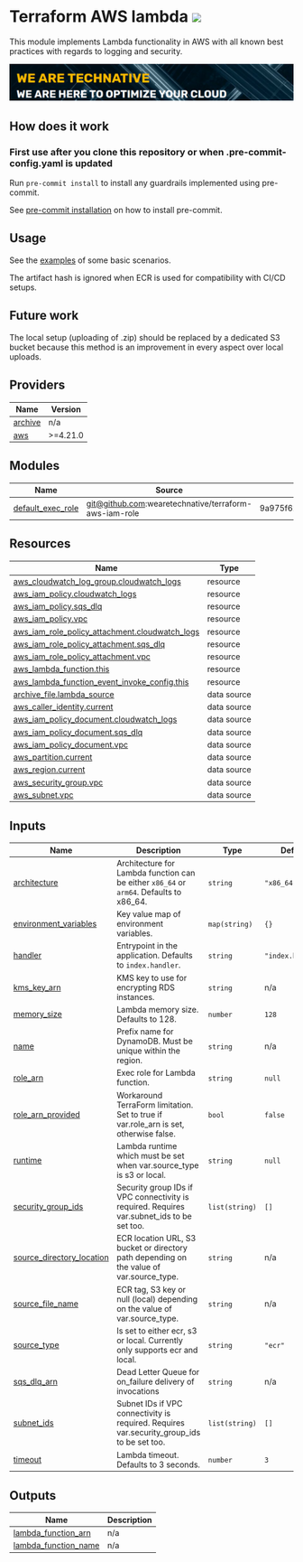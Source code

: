 # Terraform AWS lambda ![](https://img.shields.io/github/actions/workflow/status/TechNative-B-V/terraform-aws-lambda/tflint.yaml?style=plastic)

This module implements Lambda functionality in AWS with all known best practices with regards to logging and security.

[![](we-are-technative.png)](https://www.technative.nl)

## How does it work

### First use after you clone this repository or when .pre-commit-config.yaml is updated

Run `pre-commit install` to install any guardrails implemented using pre-commit.

See [pre-commit installation](https://pre-commit.com/#install) on how to install pre-commit.

## Usage

See the [examples](./examples) of some basic scenarios.

The artifact hash is ignored when ECR is used for compatibility with CI/CD setups.

## Future work

The local setup (uploading of .zip) should be replaced by a dedicated S3 bucket because this method is an improvement in every aspect over local uploads.

<!-- BEGIN_TF_DOCS -->
## Providers

| Name | Version |
|------|---------|
| <a name="provider_archive"></a> [archive](#provider\_archive) | n/a |
| <a name="provider_aws"></a> [aws](#provider\_aws) | >=4.21.0 |

## Modules

| Name | Source | Version |
|------|--------|---------|
| <a name="module_default_exec_role"></a> [default\_exec\_role](#module\_default\_exec\_role) | git@github.com:wearetechnative/terraform-aws-iam-role | 9a975f62956b6c4f2593c169d06d1cfe8aad36be |

## Resources

| Name | Type |
|------|------|
| [aws_cloudwatch_log_group.cloudwatch_logs](https://registry.terraform.io/providers/hashicorp/aws/latest/docs/resources/cloudwatch_log_group) | resource |
| [aws_iam_policy.cloudwatch_logs](https://registry.terraform.io/providers/hashicorp/aws/latest/docs/resources/iam_policy) | resource |
| [aws_iam_policy.sqs_dlq](https://registry.terraform.io/providers/hashicorp/aws/latest/docs/resources/iam_policy) | resource |
| [aws_iam_policy.vpc](https://registry.terraform.io/providers/hashicorp/aws/latest/docs/resources/iam_policy) | resource |
| [aws_iam_role_policy_attachment.cloudwatch_logs](https://registry.terraform.io/providers/hashicorp/aws/latest/docs/resources/iam_role_policy_attachment) | resource |
| [aws_iam_role_policy_attachment.sqs_dlq](https://registry.terraform.io/providers/hashicorp/aws/latest/docs/resources/iam_role_policy_attachment) | resource |
| [aws_iam_role_policy_attachment.vpc](https://registry.terraform.io/providers/hashicorp/aws/latest/docs/resources/iam_role_policy_attachment) | resource |
| [aws_lambda_function.this](https://registry.terraform.io/providers/hashicorp/aws/latest/docs/resources/lambda_function) | resource |
| [aws_lambda_function_event_invoke_config.this](https://registry.terraform.io/providers/hashicorp/aws/latest/docs/resources/lambda_function_event_invoke_config) | resource |
| [archive_file.lambda_source](https://registry.terraform.io/providers/hashicorp/archive/latest/docs/data-sources/file) | data source |
| [aws_caller_identity.current](https://registry.terraform.io/providers/hashicorp/aws/latest/docs/data-sources/caller_identity) | data source |
| [aws_iam_policy_document.cloudwatch_logs](https://registry.terraform.io/providers/hashicorp/aws/latest/docs/data-sources/iam_policy_document) | data source |
| [aws_iam_policy_document.sqs_dlq](https://registry.terraform.io/providers/hashicorp/aws/latest/docs/data-sources/iam_policy_document) | data source |
| [aws_iam_policy_document.vpc](https://registry.terraform.io/providers/hashicorp/aws/latest/docs/data-sources/iam_policy_document) | data source |
| [aws_partition.current](https://registry.terraform.io/providers/hashicorp/aws/latest/docs/data-sources/partition) | data source |
| [aws_region.current](https://registry.terraform.io/providers/hashicorp/aws/latest/docs/data-sources/region) | data source |
| [aws_security_group.vpc](https://registry.terraform.io/providers/hashicorp/aws/latest/docs/data-sources/security_group) | data source |
| [aws_subnet.vpc](https://registry.terraform.io/providers/hashicorp/aws/latest/docs/data-sources/subnet) | data source |

## Inputs

| Name | Description | Type | Default | Required |
|------|-------------|------|---------|:--------:|
| <a name="input_architecture"></a> [architecture](#input\_architecture) | Architecture for Lambda function can be either `x86_64` or `arm64`. Defaults to x86\_64. | `string` | `"x86_64"` | no |
| <a name="input_environment_variables"></a> [environment\_variables](#input\_environment\_variables) | Key value map of environment variables. | `map(string)` | `{}` | no |
| <a name="input_handler"></a> [handler](#input\_handler) | Entrypoint in the application. Defaults to `index.handler`. | `string` | `"index.handler"` | no |
| <a name="input_kms_key_arn"></a> [kms\_key\_arn](#input\_kms\_key\_arn) | KMS key to use for encrypting RDS instances. | `string` | n/a | yes |
| <a name="input_memory_size"></a> [memory\_size](#input\_memory\_size) | Lambda memory size. Defaults to 128. | `number` | `128` | no |
| <a name="input_name"></a> [name](#input\_name) | Prefix name for DynamoDB. Must be unique within the region. | `string` | n/a | yes |
| <a name="input_role_arn"></a> [role\_arn](#input\_role\_arn) | Exec role for Lambda function. | `string` | `null` | no |
| <a name="input_role_arn_provided"></a> [role\_arn\_provided](#input\_role\_arn\_provided) | Workaround TerraForm limitation. Set to true if var.role\_arn is set, otherwise false. | `bool` | `false` | no |
| <a name="input_runtime"></a> [runtime](#input\_runtime) | Lambda runtime which must be set when var.source\_type is s3 or local. | `string` | `null` | no |
| <a name="input_security_group_ids"></a> [security\_group\_ids](#input\_security\_group\_ids) | Security group IDs if VPC connectivity is required. Requires var.subnet\_ids to be set too. | `list(string)` | `[]` | no |
| <a name="input_source_directory_location"></a> [source\_directory\_location](#input\_source\_directory\_location) | ECR location URL, S3 bucket or directory path depending on the value of var.source\_type. | `string` | n/a | yes |
| <a name="input_source_file_name"></a> [source\_file\_name](#input\_source\_file\_name) | ECR tag, S3 key or null (local) depending on the value of var.source\_type. | `string` | n/a | yes |
| <a name="input_source_type"></a> [source\_type](#input\_source\_type) | Is set to either ecr, s3 or local. Currently only supports ecr and local. | `string` | `"ecr"` | no |
| <a name="input_sqs_dlq_arn"></a> [sqs\_dlq\_arn](#input\_sqs\_dlq\_arn) | Dead Letter Queue for on\_failure delivery of invocations | `string` | n/a | yes |
| <a name="input_subnet_ids"></a> [subnet\_ids](#input\_subnet\_ids) | Subnet IDs if VPC connectivity is required. Requires var.security\_group\_ids to be set too. | `list(string)` | `[]` | no |
| <a name="input_timeout"></a> [timeout](#input\_timeout) | Lambda timeout. Defaults to 3 seconds. | `number` | `3` | no |

## Outputs

| Name | Description |
|------|-------------|
| <a name="output_lambda_function_arn"></a> [lambda\_function\_arn](#output\_lambda\_function\_arn) | n/a |
| <a name="output_lambda_function_name"></a> [lambda\_function\_name](#output\_lambda\_function\_name) | n/a |
<!-- END_TF_DOCS -->
